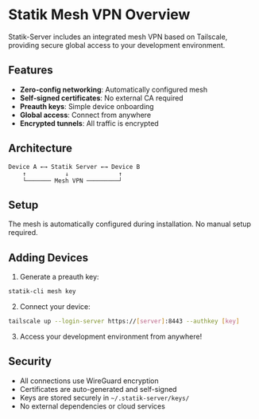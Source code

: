 # Statik Mesh VPN Overview

Statik-Server includes an integrated mesh VPN based on Tailscale, providing secure global access to your development environment.

## Features

- **Zero-config networking**: Automatically configured mesh
- **Self-signed certificates**: No external CA required
- **Preauth keys**: Simple device onboarding
- **Global access**: Connect from anywhere
- **Encrypted tunnels**: All traffic is encrypted

## Architecture

```
Device A ←→ Statik Server ←→ Device B
    ↑           ↓              ↑
    └─────── Mesh VPN ─────────┘
```

## Setup

The mesh is automatically configured during installation. No manual setup required.

## Adding Devices

1. Generate a preauth key:
```bash
statik-cli mesh key
```

2. Connect your device:
```bash
tailscale up --login-server https://[server]:8443 --authkey [key]
```

3. Access your development environment from anywhere!

## Security

- All connections use WireGuard encryption
- Certificates are auto-generated and self-signed
- Keys are stored securely in `~/.statik-server/keys/`
- No external dependencies or cloud services
